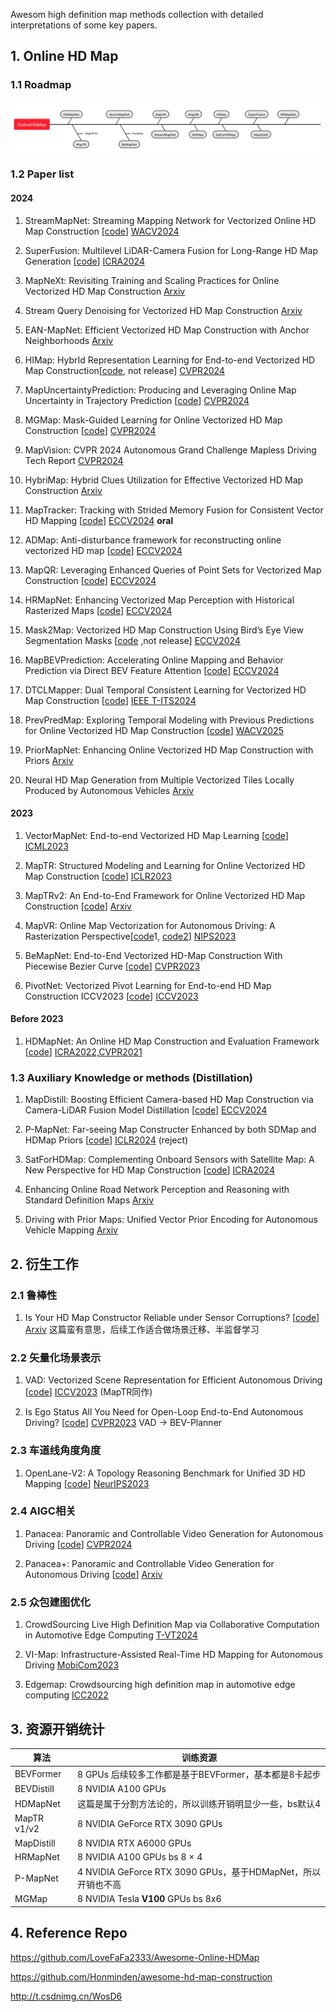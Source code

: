 Awesom high definition map methods collection with detailed interpretations of some key papers.

## 1. Online HD Map

### 1.1 Roadmap

![image-20240911151131406](HDMap_Survey.assets/image-20240911151131406.png)

### 1.2 Paper list

#### 2024

1. StreamMapNet: Streaming Mapping Network for Vectorized Online HD Map Construction [[code](https://github.com/yuantianyuan01/StreamMapNet)] [WACV2024](https://openaccess.thecvf.com/content/WACV2024/papers/Yuan_StreamMapNet_Streaming_Mapping_Network_for_Vectorized_Online_HD_Map_Construction_WACV_2024_paper.pdf)

2. SuperFusion: Multilevel LiDAR-Camera Fusion for Long-Range HD Map Generation [[code](https://github.com/haomo-ai/SuperFusion)] [ICRA2024](https://arxiv.org/pdf/2211.15656)
3. MapNeXt: Revisiting Training and Scaling Practices for Online Vectorized HD Map Construction [Arxiv](https://arxiv.org/abs/2401.07323)
4. Stream Query Denoising for Vectorized HD Map Construction [Arxiv](https://arxiv.org/abs/2401.09112)
5. EAN-MapNet: Efficient Vectorized HD Map Construction with Anchor Neighborhoods [Arxiv](https://arxiv.org/pdf/2402.18278)
6. HIMap: HybrId Representation Learning for End-to-end Vectorized HD Map Construction[[code](https://github.com/BritaryZhou/HIMap), not release] [CVPR2024](https://arxiv.org/abs/2403.08639)
7. MapUncertaintyPrediction: Producing and Leveraging Online Map Uncertainty in Trajectory Prediction [[code](https://github.com/alfredgu001324/MapUncertaintyPrediction)] [CVPR2024](https://arxiv.org/pdf/2403.16439)
8. MGMap: Mask-Guided Learning for Online Vectorized HD Map Construction [[code](https://github.com/xiaolul2/MGMap)] [CVPR2024](https://arxiv.org/abs/2404.00876)

9. MapVision: CVPR 2024 Autonomous Grand Challenge Mapless Driving Tech Report [CVPR2024](https://arxiv.org/abs/2406.10125)
10. HybriMap: Hybrid Clues Utilization for Effective Vectorized HD Map Construction [Arxiv](https://arxiv.org/abs/2404.11155)

11. MapTracker: Tracking with Strided Memory Fusion for Consistent Vector HD Mapping [[code](https://github.com/woodfrog/maptracker)] [ECCV2024](https://arxiv.org/abs/2403.15951) **oral**

12. ADMap: Anti-disturbance framework for reconstructing online vectorized HD map [[code](https://github.com/hht1996ok/ADMap)] [ECCV2024](https://arxiv.org/pdf/2403.15951)

13. MapQR: Leveraging Enhanced Queries of Point Sets for Vectorized Map Construction [[code](https://github.com/HXMap/MapQR)] [ECCV2024](https://arxiv.org/pdf/2402.17430)

14. HRMapNet: Enhancing Vectorized Map Perception with Historical Rasterized Maps [[code](https://github.com/HXMap/HRMapNet)] [ECCV2024](https://arxiv.org/abs/2409.00620)

15. Mask2Map: Vectorized HD Map Construction Using Bird’s Eye View Segmentation Masks [[code](https://github.com/SehwanChoi0307/Mask2Map) ,not release] [ECCV2024](https://arxiv.org/pdf/2407.13517)

16. MapBEVPrediction: Accelerating Online Mapping and Behavior Prediction via Direct BEV Feature Attention [[code](https://github.com/alfredgu001324/MapBEVPrediction)] [ECCV2024](https://arxiv.org/abs/2407.06683)

17. DTCLMapper: Dual Temporal Consistent Learning for Vectorized HD Map Construction [[code](https://github.com/lynn-yu/DTCLMapper)] [IEEE T-ITS2024](https://arxiv.org/abs/2405.05518)

18. PrevPredMap: Exploring Temporal Modeling with Previous Predictions for Online Vectorized HD Map Construction [[code](https://github.com/pnnnnnnn/PrevPredMap)] [WACV2025](https://arxiv.org/abs/2407.17378)

19. PriorMapNet: Enhancing Online Vectorized HD Map Construction with Priors [Arxiv](https://www.arxiv.org/abs/2408.08802)

20. Neural HD Map Generation from Multiple Vectorized Tiles Locally Produced by Autonomous Vehicles [Arxiv](https://www.arxiv.org/abs/2409.03445)


#### 2023

1. VectorMapNet: End-to-end Vectorized HD Map Learning [[code](https://github.com/Mrmoore98/VectorMapNet_code)] [ICML2023](https://arxiv.org/abs/2206.08920)

2. MapTR: Structured Modeling and Learning for Online Vectorized HD Map Construction [[code](https://github.com/hustvl/MapTR)] [ICLR2023](https://arxiv.org/abs/2208.14437)

3. MapTRv2: An End-to-End Framework for Online Vectorized HD Map Construction [[code](https://github.com/hustvl/MapTR/tree/maptrv2)] [Arxiv](https://arxiv.org/abs/2308.05736)

4. MapVR: Online Map Vectorization for Autonomous Driving: A Rasterization Perspective[[code](https://github.com/jiahaoLjh/MapVectorizationEvalToolkit)1, [code2](https://github.com/ZhangGongjie/MapVR)] [NIPS2023](https://arxiv.org/abs/2306.10502)

5. BeMapNet: End-to-End Vectorized HD-Map Construction With Piecewise Bezier Curve [[code](https://github.com/er-muyue/BeMapNet)] [CVPR2023](https://arxiv.org/pdf/2306.09700)

6. PivotNet: Vectorized Pivot Learning for End-to-end HD Map Construction ICCV2023 [[code](https://github.com/wenjie710/PivotNet)] [ICCV2023](https://arxiv.org/abs/2308.16477)


#### Before 2023

1. HDMapNet: An Online HD Map Construction and Evaluation Framework [[code](https://github.com/Tsinghua-MARS-Lab/HDMapNet)] [ICRA2022,CVPR2021](https://arxiv.org/abs/2107.06307)


### 1.3 Auxiliary Knowledge or methods (Distillation) 

1. MapDistill: Boosting Efficient Camera-based HD Map Construction via Camera-LiDAR Fusion Model Distillation [[code](https://github.com/Ricky-Developer/MapDistill)] [ECCV2024](https://arxiv.org/abs/2407.11682)

2. P-MapNet: Far-seeing Map Constructer Enhanced by both SDMap and HDMap Priors [[code](https://github.com/jike5/P-MapNet)] [ICLR2024](https://arxiv.org/abs/2403.10521) (reject)

3. SatForHDMap: Complementing Onboard Sensors with Satellite Map: A New Perspective for HD Map Construction [[code](https://github.com/xjtu-cs-gao/SatforHDMap)] [ICRA2024](https://arxiv.org/pdf/2308.15427)

4. Enhancing Online Road Network Perception and Reasoning with Standard Definition Maps [Arxiv](https://www.arxiv.org/abs/2408.01471)

5. Driving with Prior Maps: Unified Vector Prior Encoding for Autonomous Vehicle Mapping [Arxiv](https://arxiv.org/abs/2409.05352v2)


## 2. 衍生工作

### 2.1 鲁棒性

1. Is Your HD Map Constructor Reliable under Sensor Corruptions? [[code](https://github.com/mapbench/toolkit)] [Arxiv](https://arxiv.org/abs/2406.12214) 这篇蛮有意思，后续工作适合做场景迁移、半监督学习


### 2.2 矢量化场景表示

1. VAD: Vectorized Scene Representation for Efficient Autonomous Driving [[code](https://github.com/hustvl/VAD)] [ICCV2023](https://arxiv.org/abs/2303.12077) (MapTR同作)

2. Is Ego Status All You Need for Open-Loop End-to-End Autonomous Driving? [[code](https://github.com/NVlabs/BEV-Planner)] [CVPR2023](https://arxiv.org/abs/2312.03031) VAD -> BEV-Planner


### 2.3 车道线角度角度

1. OpenLane-V2: A Topology Reasoning Benchmark for Unified 3D HD Mapping [[code](https://github.com/OpenDriveLab/OpenLane-V2)] [NeurIPS2023](https://arxiv.org/abs/2304.10440)


### 2.4 AIGC相关

1. Panacea: Panoramic and Controllable Video Generation for Autonomous Driving [[code](https://panacea-ad.github.io/)] [CVPR2024](https://arxiv.org/abs/2311.16813)

2. Panacea+: Panoramic and Controllable Video Generation for Autonomous Driving [[code](https://panacea-ad.github.io/)] [Arxiv](https://arxiv.org/abs/2408.07605)


### 2.5 众包建图优化

1. CrowdSourcing Live High Definition Map via Collaborative Computation in Automotive Edge Computing [T-VT2024](https://ieeexplore.ieee.org/document/10508471)

2. VI-Map: Infrastructure-Assisted Real-Time HD Mapping for Autonomous Driving [MobiCom2023](https://yanzhenyu.com/assets/pdf/VI-Map-MobiCom23.pdf)

3. Edgemap: Crowdsourcing high definition map in automotive edge computing [ICC2022](https://arxiv.org/abs/2201.07973)




## 3. 资源开销统计

| 算法        | 训练资源                                                     |
| ----------- | ------------------------------------------------------------ |
| BEVFormer   | 8 GPUs  后续较多工作都是基于BEVFormer，基本都是8卡起步       |
| BEVDistill  | 8 NVIDIA A100 GPUs                                           |
| HDMapNet    | 这篇是属于分割方法论的，所以训练开销明显少一些，bs默认4      |
| MapTR v1/v2 | 8 NVIDIA GeForce RTX 3090 GPUs                               |
| MapDistill  | 8 NVIDIA RTX A6000 GPUs                                      |
| HRMapNet    | 8 NVIDIA A100 GPUs bs 8 × 4                                  |
| P-MapNet    | 4 NVIDIA GeForce RTX 3090 GPUs，基于HDMapNet，所以开销也不高 |
| MGMap       | 8 NVIDIA Tesla **V100** GPUs bs 8x6                          |

## 4. Reference Repo

https://github.com/LoveFaFa2333/Awesome-Online-HDMap

https://github.com/Honminden/awesome-hd-map-construction

http://t.csdnimg.cn/WosD6
